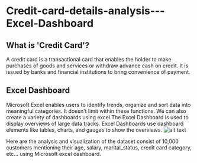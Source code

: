 # Credit-card-details-analysis---Excel-Dashboard

## What is 'Credit Card'?
A credit card is a transactional card that enables the holder to make purchases of goods and services or withdraw advance cash on credit. It is issued by banks and financial institutions to bring convenience of payment.

## Excel Dashboard
Microsoft Excel enables users to identify trends, organize and sort data into meaningful categories. It doesn't limit within these functions. We can also create a variety of dashboards using excel.The Excel Dashboard is used to display overviews of large data tracks. Excel Dashboards use dashboard elements like tables, charts, and gauges to show the overviews. 
![alt text](https://img-prod-cms-rt-microsoft-com.akamaized.net/cms/api/am/imageFileData/RE4r1u3?ver=b726&q=90&m=2&h=768&w=1024&b=%23FFFFFFFF&aim=true)

 Here are the analysis and visualization of the dataset consist of 10,000 customers mentioning their age, salary, marital_status, credit card category, etc... using Microsoft excel dashboard.
